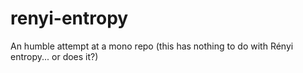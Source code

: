 # renyi-entropy
An humble attempt at a mono repo (this has nothing to do with Rényi entropy... or does it?)

